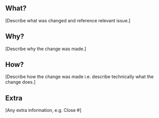 ## What?
[Describe what was changed and reference relevant issue.]
## Why?
[Describe why the change was made.]
## How?
[Describe how the change was made i.e. describe technically what the change does.]
## Extra
[Any extra information, e.g. Close #]
